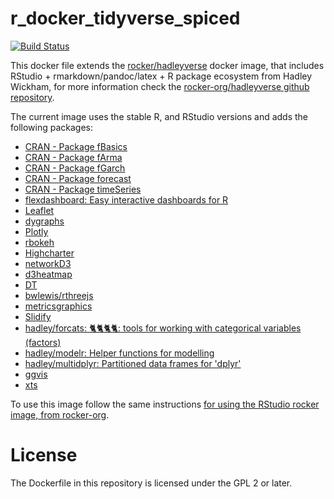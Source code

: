 # r_docker_tidyverse_spiced

[![Build Status](https://travis-ci.org/nareal/r_docker_tidyverse_spiced.svg?branch=master)](https://travis-ci.org/nareal/hr_docker_tidyverse_spiced)

This docker file extends the [rocker/hadleyverse](https://hub.docker.com/r/rocker/hadleyverse/) docker image, that includes RStudio + rmarkdown/pandoc/latex + R package ecosystem from Hadley Wickham, for more information check the [rocker-org/hadleyverse github repository](https://github.com/rocker-org/hadleyverse).

The current image uses the stable R, and RStudio versions and adds the following packages:

- [CRAN - Package fBasics](https://cran.r-project.org/web/packages/fBasics/index.html)
- [CRAN - Package fArma](https://cran.r-project.org/web/packages/fArma/index.html)
- [CRAN - Package fGarch](https://cran.r-project.org/web/packages/fGarch/index.html)
- [CRAN - Package forecast](https://cran.r-project.org/web/packages/forecast/index.html)
- [CRAN - Package timeSeries](https://cran.r-project.org/web/packages/timeSeries/index.html)
- [flexdashboard: Easy interactive dashboards for R](http://rmarkdown.rstudio.com/flexdashboard/)
- [Leaflet](http://rstudio.github.io/leaflet/)
- [dygraphs](http://rstudio.github.io/dygraphs/)
- [Plotly](https://plot.ly/r/getting-started/)
- [rbokeh](http://hafen.github.io/rbokeh/)
- [Highcharter](http://jkunst.com/highcharter/)
- [networkD3](http://christophergandrud.github.io/networkD3/)
- [d3heatmap](https://github.com/rstudio/d3heatmap)
- [DT](http://rstudio.github.io/DT/)
- [bwlewis/rthreejs](https://github.com/bwlewis/rthreejs)
- [metricsgraphics](http://hrbrmstr.github.io/metricsgraphics/)
- [Slidify](http://slidify.org/#)
- [hadley/forcats: 🐈🐈🐈🐈: tools for working with categorical variables (factors)](https://github.com/hadley/forcats)
- [hadley/modelr: Helper functions for modelling](https://github.com/hadley/modelr)
- [hadley/multidplyr: Partitioned data frames for 'dplyr'](https://github.com/hadley/multidplyr)
- [ggvis](http://ggvis.rstudio.com/)
- [xts](https://cran.r-project.org/web/packages/xts/index.html)

To use this image follow the same instructions [for using the RStudio rocker image, from rocker-org](https://github.com/rocker-org/rocker/wiki/Using-the-RStudio-image).

# License

The Dockerfile in this repository is licensed under the GPL 2 or later.
